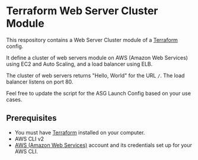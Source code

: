 # Terraform Web Server Cluster Module

This respository contains a Web Server Cluster module of a [Terraform](https://www.terraform.io/) config.

It define a cluster of web servers module on AWS (Amazon Web Services) using EC2 and Auto Scaling, and a load balancer using ELB.

The cluster of web servers returns "Hello, World" for the URL `/`. The load balancer listens on port 80.

Feel free to update the script for the ASG Launch Config based on your use cases.

## Prerequisites

- You must have [Terraform](https://www.terraform.io/) installed on your computer.
- AWS CLI v2
- [AWS (Amazon Web Services)](http://aws.amazon.com/) account and its credentials set up for your AWS CLI.
